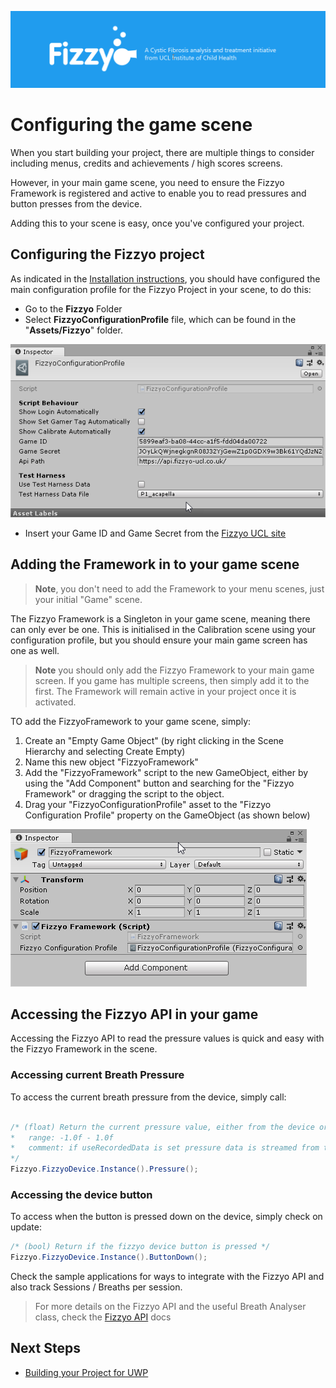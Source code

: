 ![](/Images/FizzyoFrameworkLogo.png)

# Configuring the game scene

When you start building your project, there are multiple things to consider including menus, credits and achievements / high scores screens.

However, in your main game scene, you need to ensure the Fizzyo Framework is registered and active to enable you to read pressures and button presses from the device.

Adding this to your scene is easy, once you've configured your project.

## Configuring the Fizzyo project

As indicated in the [Installation instructions](/InstallingFizzyoFramework.md), you should have configured the main configuration profile for the Fizzyo Project in your scene, to do this:

- Go to the **Fizzyo** Folder
- Select **FizzyoConfigurationProfile** file, which can be found in the "**Assets/Fizzyo**" folder.

![](/Images/FizzyoConfigurationProfile.png)

- Insert your Game ID and Game Secret from the [Fizzyo UCL site](http://fizzyo-ucl.co.uk)

## Adding the Framework in to your game scene

> **Note**, you don't need to add the Framework to your menu scenes, just your initial "Game" scene.

The Fizzyo Framework is a Singleton in your game scene, meaning there can only ever be one.  This is initialised in the Calibration scene using your configuration profile, but you should ensure your main game screen has one as well.

> **Note** you should only add the Fizzyo Framework to your main game screen.  If you game has multiple screens, then simply add it to the first.  The Framework will remain active in your project once it is activated.

TO add the FizzyoFramework to your game scene, simply:

1. Create an "Empty Game Object" (by right clicking in the Scene Hierarchy and selecting Create Empty)
2. Name this new object "FizzyoFramework"
3. Add the "FizzyoFramework" script to the new GameObject, either by using the "Add Component" button and searching for the "Fizzyo Framework" or dragging the script to the object.
4. Drag your "FizzyoConfigurationProfile" asset to the "Fizzyo Configuration Profile" property on the GameObject (as shown below)

![](/Images/FizzyoFrameworkGameObject.png)

## Accessing the Fizzyo API in your game

Accessing the Fizzyo API to read the pressure values is quick and easy with the Fizzyo Framework in the scene.

### Accessing current Breath Pressure

To access the current breath pressure from the device, simply call:

``` csharp

/* (float) Return the current pressure value, either from the device or streamed from a log file.
*   range: -1.0f - 1.0f
*   comment: if useRecordedData is set pressure data is streamed from the specified data file instead of the device.
*/
Fizzyo.FizzyoDevice.Instance().Pressure();
```

### Accessing the device button

To access when the button is pressed down on the device, simply check on update:

``` csharp
/* (bool) Return if the fizzyo device button is pressed */
Fizzyo.FizzyoDevice.Instance().ButtonDown();
```

Check the sample applications for ways to integrate with the Fizzyo API and also track Sessions / Breaths per session.

> For more details on the Fizzyo API and the useful Breath Analyser class, check the [Fizzyo API](/FizzyoAPI.md) docs


## Next Steps

* [Building your Project for UWP](/BuildingYourProject.md)